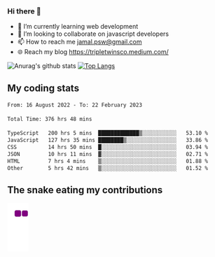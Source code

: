 ### Hi there 👋

<!--
**padepokanpenguin/padepokanpenguin** is a ✨ _special_ ✨ repository because its `README.md` (this file) appears on your GitHub profile.
-->

- 🌱 I’m currently learning  web development
- 👯 I’m looking to collaborate on javascript developers
- 📫 How to reach me jamal.psw@gmail.com
- 🌐 Reach my blog https://tripletwinsco.medium.com/

![Anurag's github stats](https://github-readme-stats.vercel.app/api?username=padepokanpenguin&count_private=true&disable_animations=false&show_icons=true&theme=default)
[![Top Langs](https://github-readme-stats.vercel.app/api/top-langs/?username=padepokanpenguin&theme=default&layout=compact)](https://github.com/padepokanpenguin)

## My coding stats

<!--START_SECTION:waka-->

```text
From: 16 August 2022 - To: 22 February 2023

Total Time: 376 hrs 48 mins

TypeScript   200 hrs 5 mins  █████████████▒░░░░░░░░░░░   53.10 %
JavaScript   127 hrs 35 mins ████████▒░░░░░░░░░░░░░░░░   33.86 %
CSS          14 hrs 50 mins  █░░░░░░░░░░░░░░░░░░░░░░░░   03.94 %
JSON         10 hrs 11 mins  ▓░░░░░░░░░░░░░░░░░░░░░░░░   02.71 %
HTML         7 hrs 4 mins    ▒░░░░░░░░░░░░░░░░░░░░░░░░   01.88 %
Other        5 hrs 42 mins   ▒░░░░░░░░░░░░░░░░░░░░░░░░   01.52 %
```

<!--END_SECTION:waka-->


## The snake eating my contributions
![snake gif](https://github.com/padepokanpenguin/padepokanpenguin/blob/output/github-contribution-grid-snake.gif)
